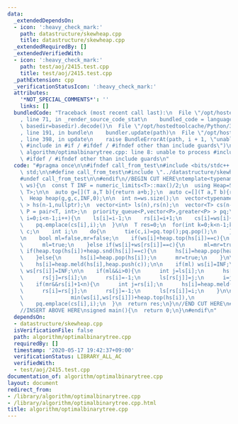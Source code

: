 ```yaml
---
data:
  _extendedDependsOn:
  - icon: ':heavy_check_mark:'
    path: datastructure/skewheap.cpp
    title: datastructure/skewheap.cpp
  _extendedRequiredBy: []
  _extendedVerifiedWith:
  - icon: ':heavy_check_mark:'
    path: test/aoj/2415.test.cpp
    title: test/aoj/2415.test.cpp
  _pathExtension: cpp
  _verificationStatusIcon: ':heavy_check_mark:'
  attributes:
    '*NOT_SPECIAL_COMMENTS*': ''
    links: []
  bundledCode: "Traceback (most recent call last):\n  File \"/opt/hostedtoolcache/Python/3.8.5/x64/lib/python3.8/site-packages/onlinejudge_verify/documentation/build.py\"\
    , line 71, in _render_source_code_stat\n    bundled_code = language.bundle(stat.path,\
    \ basedir=basedir).decode()\n  File \"/opt/hostedtoolcache/Python/3.8.5/x64/lib/python3.8/site-packages/onlinejudge_verify/languages/cplusplus.py\"\
    , line 191, in bundle\n    bundler.update(path)\n  File \"/opt/hostedtoolcache/Python/3.8.5/x64/lib/python3.8/site-packages/onlinejudge_verify/languages/cplusplus_bundle.py\"\
    , line 398, in update\n    raise BundleErrorAt(path, i + 1, \"unable to process\
    \ #include in #if / #ifdef / #ifndef other than include guards\")\nonlinejudge_verify.languages.cplusplus_bundle.BundleErrorAt:\
    \ algorithm/optimalbinarytree.cpp: line 8: unable to process #include in #if /\
    \ #ifdef / #ifndef other than include guards\n"
  code: "#pragma once\n\n#ifndef call_from_test\n#include <bits/stdc++.h>\nusing namespace\
    \ std;\n\n#define call_from_test\n#include \"../datastructure/skewheap.cpp\"\n\
    #undef call_from_test\n\n#endif\n//BEGIN CUT HERE\ntemplate<typename T>\nT optimalbinarytree(vector<T>\
    \ ws){\n  const T INF = numeric_limits<T>::max()/2;\n  using Heap=SkewHeap<T,\
    \ T>;\n\n  auto g=[](T a,T b){return a+b;};\n  auto c=[](T a,T b){return a>b;};\n\
    \  Heap heap(g,g,c,INF,0);\n\n  int n=ws.size();\n  vector<typename Heap::Node*\
    \ > hs(n-1,nullptr);\n  vector<int> ls(n),rs(n);\n  vector<T> cs(n-1);\n\n  using\
    \ P = pair<T, int>;\n  priority_queue<P,vector<P>,greater<P> > pq;\n  for(int\
    \ i=0;i<n-1;i++){\n    ls[i]=i-1;\n    rs[i]=i+1;\n    cs[i]=ws[i]+ws[i+1];\n\
    \    pq.emplace(cs[i],i);\n  }\n\n  T res=0;\n  for(int k=0;k<n-1;k++){\n    T\
    \ c;\n    int i;\n    do{\n      tie(c,i)=pq.top();pq.pop();\n    }while(rs[i]<0||cs[i]!=c);\n\
    \n    bool ml=false,mr=false;\n    if(ws[i]+heap.top(hs[i])==c){\n      hs[i]=heap.pop(hs[i]);\n\
    \      ml=true;\n    }else if(ws[i]+ws[rs[i]]==c){\n      ml=mr=true;\n    }else\
    \ if(heap.top(hs[i])+heap.snd(hs[i])==c){\n      hs[i]=heap.pop(heap.pop(hs[i]));\n\
    \    }else{\n      hs[i]=heap.pop(hs[i]);\n      mr=true;\n    }\n\n    res+=c;\n\
    \    hs[i]=heap.meld(hs[i],heap.push(c));\n\n    if(ml) ws[i]=INF;\n    if(mr)\
    \ ws[rs[i]]=INF;\n\n    if(ml&&i>0){\n      int j=ls[i];\n      hs[j]=heap.meld(hs[j],hs[i]);\n\
    \      rs[j]=rs[i];\n      rs[i]=-1;\n      ls[rs[j]]=j;\n      i=j;\n    }\n\n\
    \    if(mr&&rs[i]+1<n){\n      int j=rs[i];\n      hs[i]=heap.meld(hs[i],hs[j]);\n\
    \      rs[i]=rs[j];\n      rs[j]=-1;\n      ls[rs[i]]=i;\n    }\n\n    cs[i]=min({ws[i]+ws[rs[i]],INF,\n\
    \               min(ws[i],ws[rs[i]])+heap.top(hs[i]),\n               heap.top(hs[i])+heap.snd(hs[i])});\n\
    \    pq.emplace(cs[i],i);\n  }\n  return res;\n}\n//END CUT HERE\n#ifndef call_from_test\n\
    //INSERT ABOVE HERE\nsigned main(){\n  return 0;\n}\n#endif\n"
  dependsOn:
  - datastructure/skewheap.cpp
  isVerificationFile: false
  path: algorithm/optimalbinarytree.cpp
  requiredBy: []
  timestamp: '2020-05-17 19:42:37+09:00'
  verificationStatus: LIBRARY_ALL_AC
  verifiedWith:
  - test/aoj/2415.test.cpp
documentation_of: algorithm/optimalbinarytree.cpp
layout: document
redirect_from:
- /library/algorithm/optimalbinarytree.cpp
- /library/algorithm/optimalbinarytree.cpp.html
title: algorithm/optimalbinarytree.cpp
---
```

